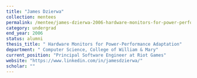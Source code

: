 ```yaml
---
title: "James Dzierwa"
collection: mentees
permalink: /mentee/james-dzierwa-2006-hardware-monitors-for-power-performance-adaptation-computer-science-college-of-william-mary-ug
category: undergrad
end_year: 2006
status: alumni
thesis_title: " Hardware Monitors for Power-Performance Adaptation"
department: " Computer Science, College of William & Mary"
current_position: "Principal Software Engineer at Riot Games"
website: "https://www.linkedin.com/in/jamesdzierwa/"
scholar: ""
---
```


